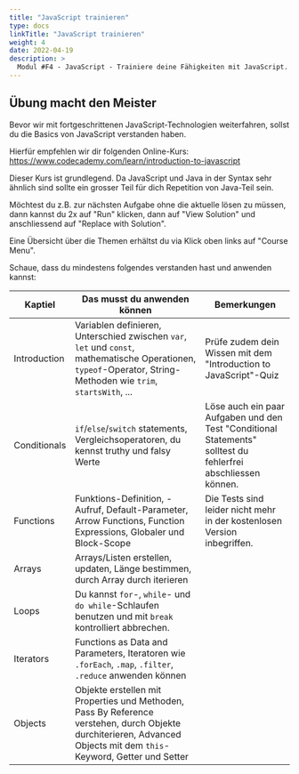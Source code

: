 ```yaml
---
title: "JavaScript trainieren"
type: docs
linkTitle: "JavaScript trainieren"
weight: 4
date: 2022-04-19
description: >
  Modul #F4 - JavaScript - Trainiere deine Fähigkeiten mit JavaScript.
---
```


## Übung macht den Meister
Bevor wir mit fortgeschrittenen JavaScript-Technologien weiterfahren, sollst du die Basics von JavaScript verstanden haben.

Hierfür empfehlen wir dir folgenden Online-Kurs: https://www.codecademy.com/learn/introduction-to-javascript

Dieser Kurs ist grundlegend. Da JavaScript und Java in der Syntax sehr ähnlich sind sollte ein grosser Teil für dich Repetition von Java-Teil sein.

Möchtest du z.B. zur nächsten Aufgabe ohne die aktuelle lösen zu müssen, dann kannst du 2x auf "Run" klicken, dann auf "View Solution" und anschliessend auf "Replace with Solution".

Eine Übersicht über die Themen erhältst du via Klick oben links auf "Course Menu".

Schaue, dass du mindestens folgendes verstanden hast und anwenden kannst:

| Kaptiel        | Das musst du anwenden können | Bemerkungen
| -------------- | ---------------------------- | ------------
| Introduction   | Variablen definieren, Unterschied zwischen `var`, `let` und `const`, mathematische Operationen, `typeof`-Operator, String-Methoden wie `trim`, `startsWith`, ...| Prüfe zudem dein Wissen mit dem "Introduction to JavaScript"-Quiz
| Conditionals   | `if`/`else`/`switch` statements, Vergleichsoperatoren, du kennst truthy und falsy Werte | Löse auch ein paar Aufgaben und den Test "Conditional Statements" solltest du fehlerfrei abschliessen können.
| Functions      | Funktions-Definition, -Aufruf, Default-Parameter, Arrow Functions, Function Expressions, Globaler und Block-Scope | Die Tests sind leider nicht mehr in der kostenlosen Version inbegriffen.
| Arrays         | Arrays/Listen erstellen, updaten, Länge bestimmen, durch Array durch iterieren|
| Loops          | Du kannst `for`-, `while`- und `do while`-Schlaufen benutzen und mit `break` kontrolliert abbrechen. |
| Iterators      | Functions as Data and Parameters, Iteratoren wie `.forEach`, `.map`, `.filter`, `.reduce` anwenden können|
| Objects        | Objekte erstellen mit Properties und Methoden, Pass By Reference verstehen, durch Objekte durchiterieren, Advanced Objects mit dem `this`-Keyword, Getter und Setter |